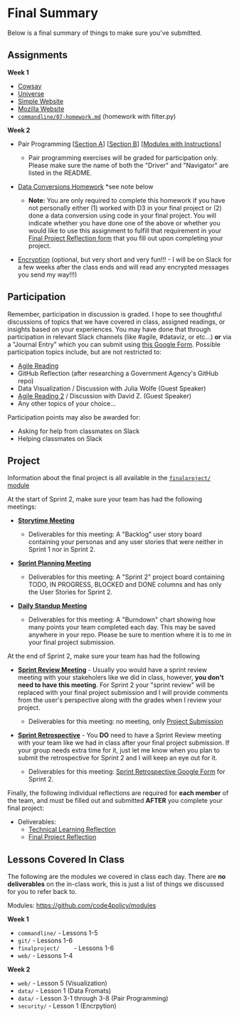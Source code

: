 # Final Summary

Below is a final summary of things to make sure you've submitted.

## Assignments

**Week 1**

* [Cowsay](https://classroom.github.com/a/62sqVx4G)
* [Universe](https://classroom.github.com/a/wtsFvR6p)
* [Simple Website](https://github.com/code4policy/simple-website)
* [Mozilla Website](https://github.com/code4policy/mozilla-website)
* [`commandline/07-homework.md`](https://github.com/code4policy/modules/blob/master/commandline/07-homework.md) (homework with filter.py)

**Week 2**

* Pair Programming [[Section A](https://classroom.github.com/a/pP94cFu_)] [[Section B](https://classroom.github.com/g/IP_V0V0b)] [[Modules with Instructions](https://github.com/code4policy/modules/tree/master/data)]
	* Pair programming exercises will be graded for participation only. Please make sure the name of both the "Driver" and "Navigator" are listed in the README.

* [Data Conversions Homework](https://github.com/code4policy/conversions) *see note below
	* **Note:** You are only required to complete this homework if you have not personally either (1) worked with D3 in your final project or (2) done a data conversion using code in your final project. You will indicate whether you have done one of the above or whether you would like to use this assignment to fulfill that requirement in your [Final Project Reflection form](https://docs.google.com/forms/d/e/1FAIpQLSclInjENWwqLMC_SFWgyav1rHfi5ZRB4Unwtjc1mF4SauvsKQ/viewform) that you fill out upon completing your project. 

* [Encryption](https://github.com/code4policy/encryption-dmil/blob/main/README.md) (optional, but very short and very fun!!! - I will be on Slack for a few weeks after the class ends and will read any encrypted messages you send my way!!!) 
	
## Participation

Remember, participation in discussion is graded. I hope to see thoughtful discussions of topics that we have covered in class, assigned readings, or insights based on your experiences. You may have done that through participation in relevant Slack channels (like #agile, #dataviz, or etc...) **or** via a "Journal Entry" which you can submit using [this Google Form](https://docs.google.com/forms/d/e/1FAIpQLSc8GuAn1iQoauK39SAC5woXCX7w5h7CXTKZp7c1sFwW9MjqoA/viewform). Possible participation topics include, but are not restricted to:


* [Agile Reading](https://github.com/code4policy/modules/blob/master/agile/06-reading.md)
* GitHub Reflection (after researching a Government Agency's GitHub repo)
* Data Visualization / Discussion with Julia Wolfe (Guest Speaker)
* [Agile Reading 2](https://github.com/code4policy/modules/blob/master/agile/07-reading2.md) / Discussion with David Z.  (Guest Speaker)
* Any other topics of your choice...


Participation points may also be awarded for:

* Asking for help from classmates on Slack
* Helping classmates on Slack



## Project

Information about the final project is all available in the [`finalproject/` module](https://github.com/code4policy/modules/tree/master/finalproject)

At the start of Sprint 2, make sure your team has had the following meetings:

* **[Storytime Meeting](https://github.com/code4policy/modules/blob/master/finalproject/02-storytime.md)**
	*  Deliverables for this meeting: A "Backlog" user story board containing your personas and any user stories that were neither in Sprint 1 nor in Sprint 2.

* **[Sprint Planning Meeting](https://github.com/code4policy/modules/blob/master/finalproject/03-sprint-planning.md)**
	*  Deliverables for this meeting: A "Sprint 2" project board containing TODO, IN PROGRESS, BLOCKED and DONE columns and has only the User Stories for Sprint 2.

* **[Daily Standup Meeting](https://github.com/code4policy/modules/blob/master/finalproject/04-daily-standup.md)**
	*  Deliverables for this meeting: A "Burndown" chart showing how many points your team completed each day. This may be saved anywhere in your repo. Please be sure to mention where it is to me in your final project submission.

At the end of Sprint 2, make sure your team has had the following

* **[Sprint Review Meeting](https://github.com/code4policy/modules/blob/master/finalproject/05-sprint-review.md)** - Usually you would have a sprint review meeting with your stakeholers like we did in class, however, **you don't need to have this meeting**. For Sprint 2 your "sprint review" will be replaced with your final project submission and I will provide comments from the user's perspective along with the grades when I review your project. 
	* Deliverables for this meeting: no meeting, only [Project Submission](https://github.com/code4policy/modules/blob/master/finalproject/project.md#submitting-the-project)

	
* **[Sprint Retrospective](https://github.com/code4policy/modules/blob/master/finalproject/06-sprint-retrospective.md)** - You **DO** need to have a Sprint Review meeting with your team like we had in class after your final project submission. If your group needs extra time for it, just let me know when you plan to submit the retrospective for Sprint 2 and I will keep an eye out for it.
	* Deliverables for this meeting: [Sprint Retrospective Google Form](https://docs.google.com/forms/d/e/1FAIpQLSePfDHMonIleOPRNHqEz3S4yYAern1CIMedsg9XECOv5trG0A/viewform) for Sprint 2.  



Finally, the following individual reflections are required for **each member** of the team, and must be filled out and submitted **AFTER** you complete your final project:
	
* Deliverables:
	* [Technical Learning Reflection](https://docs.google.com/forms/d/e/1FAIpQLSclInjENWwqLMC_SFWgyav1rHfi5ZRB4Unwtjc1mF4SauvsKQ/viewform)
	* [Final Project Reflection](https://docs.google.com/forms/d/e/1FAIpQLSdxXBqlonzG97PctN8iakot8w4L-YkgOLNji-vJ2HY-qi2mlA/viewform)



## Lessons Covered In Class

The following are the modules we covered in class each day. There are **no deliverables** on the in-class work, this is just a list of things we discussed for you to refer back to.

Modules: https://github.com/code4policy/modules

**Week 1**

* `commandline/` - Lessons 1-5
* `git/` - Lessons 1-6
* `finalproject/	` - Lessons 1-6
* `web/` - Lessons 1-4

**Week 2**

* `web/` - Lesson 5 (Visualization)
* `data/` - Lesson 1 (Data Fromats)
* `data/` - Lesson 3-1 through 3-8 (Pair Programming)
* `security/` - Lesson 1 (Encrpytion)



